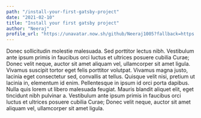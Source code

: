 ```yaml
---
path: "/install-your-first-gatsby-project"
date: "2021-02-10"
title: "Install your first gatsby project"
author: "Neeraj"
profile_url: "https://unavatar.now.sh/github/Neeraj1005?fallback=https://s3.amazonaws.com/laracasts/images/forum/avatars/default-avatar-29.png"
---
```


Donec sollicitudin molestie malesuada. Sed porttitor lectus nibh. Vestibulum ante ipsum primis in faucibus orci luctus et ultrices posuere cubilia Curae; Donec velit neque, auctor sit amet aliquam vel, ullamcorper sit amet ligula. Vivamus suscipit tortor eget felis porttitor volutpat. Vivamus magna justo, lacinia eget consectetur sed, convallis at tellus. Quisque velit nisi, pretium ut lacinia in, elementum id enim. Pellentesque in ipsum id orci porta dapibus. Nulla quis lorem ut libero malesuada feugiat. Mauris blandit aliquet elit, eget tincidunt nibh pulvinar a. Vestibulum ante ipsum primis in faucibus orci luctus et ultrices posuere cubilia Curae; Donec velit neque, auctor sit amet aliquam vel, ullamcorper sit amet ligula.